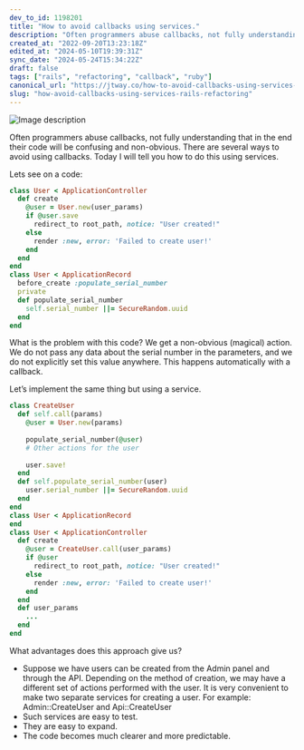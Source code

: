 ```yaml
---
dev_to_id: 1198201
title: "How to avoid callbacks using services."
description: "Often programmers abuse callbacks, not fully understanding that in the end their code will be..."
created_at: "2022-09-20T13:23:18Z"
edited_at: "2024-05-10T19:39:31Z"
sync_date: "2024-05-24T15:34:22Z"
draft: false
tags: ["rails", "refactoring", "callback", "ruby"]
canonical_url: "https://jtway.co/how-to-avoid-callbacks-using-services-ace238dd44ec"
slug: "how-avoid-callbacks-using-services-rails-refactoring"
---
```


![Image description](https://dev-to-uploads.s3.amazonaws.com/uploads/articles/lsgjg0p19920ehuu6mz4.png)

Often programmers abuse callbacks, not fully understanding that in the end their code will be confusing and non-obvious. There are several ways to avoid using callbacks. Today I will tell you how to do this using services.

Lets see on a code:

```ruby
class User < ApplicationController
  def create
    @user = User.new(user_params)
    if @user.save
      redirect_to root_path, notice: "User created!"
    else   
      render :new, error: 'Failed to create user!'
    end
  end
end
class User < ApplicationRecord
  before_create :populate_serial_number
  private
  def populate_serial_number
    self.serial_number ||= SecureRandom.uuid
  end
end
```
What is the problem with this code? We get a non-obvious (magical) action. We do not pass any data about the serial number in the parameters, and we do not explicitly set this value anywhere. This happens automatically with a callback.

Let’s implement the same thing but using a service.

```ruby
class CreateUser
  def self.call(params)
    @user = User.new(params)
    
    populate_serial_number(@user)
    # Other actions for the user
    
    user.save!
  end
  def self.populate_serial_number(user)
    user.serial_number ||= SecureRandom.uuid
  end
end
class User < ApplicationRecord
end
class User < ApplicationController
  def create
    @user = CreateUser.call(user_params)
    if @user
      redirect_to root_path, notice: "User created!"
    else   
      render :new, error: 'Failed to create user!'
    end
  end
  def user_params
    ...
  end
end
```
What advantages does this approach give us?

- Suppose we have users can be created from the Admin panel and through the API. Depending on the method of creation, we may have a different set of actions performed with the user. It is very convenient to make two separate services for creating a user. For example: Admin::CreateUser and Api::CreateUser
- Such services are easy to test.
- They are easy to expand.
- The code becomes much clearer and more predictable.
